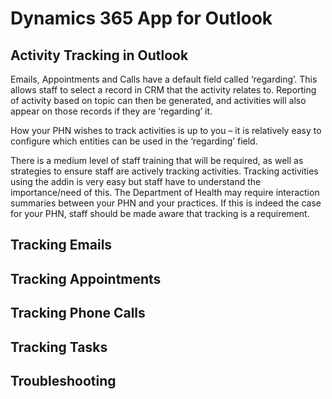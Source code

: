 # Dynamics 365 App for Outlook

## Activity Tracking in Outlook

Emails, Appointments and Calls have a default field called ‘regarding’. This allows staff to select a record in CRM that the activity relates to. Reporting of activity based on topic can then be generated, and activities will also appear on those records if they are ‘regarding’ it.

How your PHN wishes to track activities is up to you – it is relatively easy to configure which entities can be used in the ‘regarding’ field. 

There is a medium level of staff training that will be required, as well as strategies to ensure staff are actively tracking activities. Tracking activities using the addin is very easy but staff have to understand the importance/need of this. The Department of Health may require interaction summaries between your PHN and your practices. If this is indeed the case for your PHN, staff should be made aware that tracking is a requirement.

## Tracking Emails

## Tracking Appointments

## Tracking Phone Calls

## Tracking Tasks

## Troubleshooting